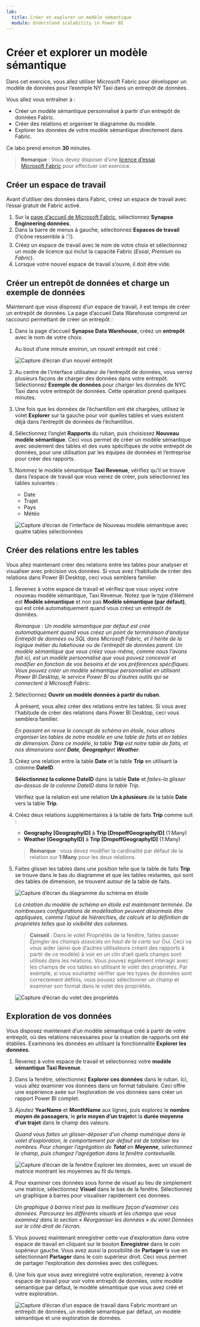 ```yaml
---
lab:
  title: Créer et explorer un modèle sémantique
  module: Understand scalability in Power BI
---
```


# Créer et explorer un modèle sémantique

Dans cet exercice, vous allez utiliser Microsoft Fabric pour développer un modèle de données pour l’exemple NY Taxi dans un entrepôt de données.

Vous allez vous entraîner à :

- Créer un modèle sémantique personnalisé à partir d’un entrepôt de données Fabric.
- Créer des relations et organiser le diagramme du modèle.
- Explorer les données de votre modèle sémantique directement dans Fabric.

Ce labo prend environ **30** minutes.

> **Remarque** : Vous devez disposer d’une [licence d’essai Microsoft Fabric](https://learn.microsoft.com/fabric/get-started/fabric-trial) pour effectuer cet exercice.

## Créer un espace de travail

Avant d’utiliser des données dans Fabric, créez un espace de travail avec l’essai gratuit de Fabric activé.

1. Sur la [page d’accueil de Microsoft Fabric](https://app.fabric.microsoft.com), sélectionnez **Synapse Engineering données**.
1. Dans la barre de menus à gauche, sélectionnez **Espaces de travail** (l’icône ressemble à &#128455;).
1. Créez un espace de travail avec le nom de votre choix et sélectionnez un mode de licence qui inclut la capacité Fabric (*Essai*, *Premium* ou *Fabric*).
1. Lorsque votre nouvel espace de travail s’ouvre, il doit être vide.

## Créer un entrepôt de données et charge un exemple de données

Maintenant que vous disposez d’un espace de travail, il est temps de créer un entrepôt de données. La page d’accueil Data Warehouse comprend un raccourci permettant de créer un entrepôt :

1. Dans la page d’accueil **Synapse Data Warehouse**, créez un **entrepôt** avec le nom de votre choix.

    Au bout d’une minute environ, un nouvel entrepôt est créé :
    
    ![Capture d’écran d’un nouvel entrepôt](./Images/new-data-warehouse2.png)

1. Au centre de l’interface utilisateur de l’entrepôt de données, vous verrez plusieurs façons de charger des données dans votre entrepôt. Sélectionnez **Exemple de données** pour charger les données de NYC Taxi dans votre entrepôt de données. Cette opération prend quelques minutes.

1. Une fois que les données de l’échantillon ont été chargées, utilisez le volet **Explorer** sur la gauche pour voir quelles tables et vues existent déjà dans l’entrepôt de données de l’échantillon.

1. Sélectionnez l’onglet **Rapports** du ruban, puis choisissez **Nouveau modèle sémantique**. Ceci vous permet de créer un modèle sémantique avec seulement des tables et des vues spécifiques de votre entrepôt de données, pour une utilisation par les équipes de données et l’entreprise pour créer des rapports.

1. Nommez le modèle sémantique **Taxi Revenue**, vérifiez qu’il se trouve dans l’espace de travail que vous venez de créer, puis sélectionnez les tables suivantes :
   - Date
   - Trajet
   - Pays
   - Météo
     
   ![Capture d’écran de l’interface de Nouveau modèle sémantique avec quatre tables sélectionnées](./Images/new-semantic-model.png)
     
## Créer des relations entre les tables

Vous allez maintenant créer des relations entre les tables pour analyser et visualiser avec précision vos données. Si vous avez l’habitude de créer des relations dans Power BI Desktop, ceci vous semblera familier.

1. Revenez à votre espace de travail et vérifiez que vous voyez votre nouveau modèle sémantique, Taxi Revenue. Notez que le type d’élément est **Modèle sémantique** et non pas **Modèle sémantique (par défaut)**, qui est créé automatiquement quand vous créez un entrepôt de données.

     *Remarque : Un modèle sémantique par défaut est créé automatiquement quand vous créez un point de terminaison d’analyse Entrepôt de données ou SQL dans Microsoft Fabric, et il hérite de la logique métier du lakehouse ou de l’entrepôt de données parent. Un modèle sémantique que vous créez vous-même, comme nous l’avons fait ici, est un modèle personnalisé que vous pouvez concevoir et modifier en fonction de vos besoins et de vos préférences spécifiques. Vous pouvez créer un modèle sémantique personnalisé en utilisant Power BI Desktop, le service Power BI ou d’autres outils qui se connectent à Microsoft Fabric.*

1. Sélectionnez **Ouvrir un modèle données à partir du ruban**.

    À présent, vous allez créer des relations entre les tables. Si vous avez l’habitude de créer des relations dans Power BI Desktop, ceci vous semblera familier.

    *En passant en revue le concept de schéma en étoile, nous allons organiser les tables de notre modèle en une table de faits et en tables de dimension. Dans ce modèle, la table **Trip** est notre table de faits, et nos dimensions sont **Date**, **Geography**et **Weather**.*

1. Créez une relation entre la table **Date** et la table **Trip** en utilisant la colonne **DateID**.

    **Sélectionnez la colonne DateID** dans la table **Date** et *faites-la glisser au-dessus de la colonne DateID dans la table Trip*.

    Vérifiez que la relation est une relation **Un à plusieurs** de la table **Date** vers la table **Trip**.

1. Créez deux relations supplémentaires à la table de faits **Trip** comme suit :

   - **Geography [GeographyID]** à **Trip [DropoffGeographyID]** (1:Many)
   - **Weather [GeographyID]** à **Trip [DropoffGeographyID]** (1:Many)

    > **Remarque** : vous devez modifier la cardinalité par défaut de la relation sur **1:Many** pour les deux relations.

1. Faites glisser les tables dans une position telle que la table de faits **Trip** se trouve dans le bas du diagramme et que les tables restantes, qui sont des tables de dimension, se trouvent autour de la table de faits.

    ![Capture d’écran du diagramme du schéma en étoile](./Images/star-schema-diagram.png)

    *La création du modèle de schéma en étoile est maintenant terminée. De nombreuses configurations de modélisation peuvent désormais être appliquées, comme l’ajout de hiérarchies, de calculs et la définition de propriétés telles que la visibilité des colonnes.*

    > **Conseil** : Dans le volet Propriétés de la fenêtre, faites passer *Épingler les champs associés en haut de la carte* sur Oui. Ceci va vous aider (ainsi que d’autres utilisateurs créant des rapports à partir de ce modèle) à voir en un clin d’œil quels champs sont utilisés dans les relations. Vous pouvez également interagir avec les champs de vos tables en utilisant le volet des propriétés. Par exemple, si vous souhaitez vérifier que les types de données sont correctement définis, vous pouvez sélectionner un champ et examiner son format dans le volet des propriétés.

     ![Capture d’écran du volet des propriétés](./Images/properties-pane.png)

## Exploration de vos données

Vous disposez maintenant d’un modèle sémantique créé à partir de votre entrepôt, où des relations nécessaires pour la création de rapports ont été établies. Examinons les données en utilisant la fonctionnalité **Explorer les données**.

1. Revenez à votre espace de travail et sélectionnez votre **modèle sémantique Taxi Revenue**.

1. Dans la fenêtre, sélectionnez **Explorer ces données** dans le ruban. Ici, vous allez examiner vos données dans un format tabulaire. Ceci offre une expérience axée sur l’exploration de vos données sans créer un rapport Power BI complet.

1. Ajoutez **YearName** et **MonthName** aux lignes, puis explorez le **nombre moyen de passagers**, le **prix moyen d’un trajet**et la **durée moyenne d’un trajet** dans le champ des valeurs.

    *Quand vous faites un glisser-déposer d’un champ numérique dans le volet d’exploration, le comportement par défaut est de totaliser les nombres. Pour changer l’agrégation de **Total** en **Moyenne**, sélectionnez le champ, puis changez l’agrégation dans la fenêtre contextuelle.*

    ![Capture d’écran de la fenêtre Explorer les données, avec un visuel de matrice montrant les moyennes au fil du temps.](./Images/explore-data-fabric.png)

1. Pour examiner ces données sous forme de visuel au lieu de simplement une matrice, sélectionnez **Visuel** dans le bas de la fenêtre. Sélectionnez un graphique à barres pour visualiser rapidement ces données.

   *Un graphique à barres n’est pas la meilleure façon d’examiner ces données. Parcourez les différents visuels et les champs que vous examinez dans la section « Réorganiser les données » du volet Données sur le côté droit de l’écran.*

1. Vous pouvez maintenant enregistrer cette vue d’exploration dans votre espace de travail en cliquant sur le bouton **Enregistrer** dans le coin supérieur gauche. Vous avez aussi la possibilité de **Partager** la vue en sélectionnant **Partager** dans le coin supérieur droit. Ceci vous permet de partager l’exploration des données avec des collègues.

1. Une fois que vous avez enregistré votre exploration, revenez à votre espace de travail pour voir votre entrepôt de données, votre modèle sémantique par défaut, le modèle sémantique que vous avez créé et votre exploration.

    ![Capture d’écran d’un espace de travail dans Fabric montrant un entrepôt de données, un modèle sémantique par défaut, un modèle sémantique et une exploration de données.](./Images/semantic-model-workspace.png)
